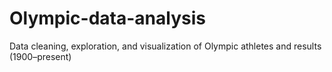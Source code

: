 # Olympic-data-analysis
Data cleaning, exploration, and visualization of Olympic athletes and results (1900–present)
